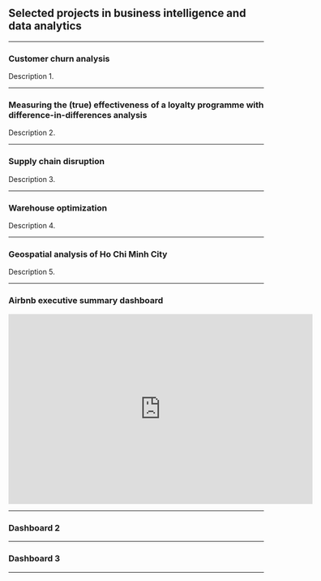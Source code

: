 ## Selected projects in business intelligence and data analytics

---

### Customer churn analysis

Description 1.

---

### Measuring the (true) effectiveness of a loyalty programme with difference-in-differences analysis
Description 2.

---

### Supply chain disruption
Description 3.

---

### Warehouse optimization
Description 4.

---

### Geospatial analysis of Ho Chi Minh City
Description 5.

---

### Airbnb executive summary dashboard

<iframe title="Airbnb Executive Summary Dashboard" width="600" height="373.5" src="https://app.powerbi.com/view?r=eyJrIjoiMjNmMmU2OTMtZGM5Zi00YjBhLWJhY2ItMWQ1Yzc3YzIwMDkyIiwidCI6ImZhOWNhMWYwLWU5MTktNGEyYi04NjU3LTZjM2E3NjBiY2NlMCIsImMiOjEwfQ%3D%3D" frameborder="0" allowFullScreen="true"></iframe>

---

### Dashboard 2

---

### Dashboard 3

---
